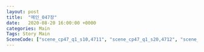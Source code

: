 ```yaml
---
layout: post
title:  "메인_047장"
date:   2020-08-20 16:00:00 +0000
categories: Main
Tags: Story Main
SceneCode: ["scene_cp47_q1_s10,4711", "scene_cp47_q1_s20,4712", "scene_cp47_q2_s10,4721", "scene_cp47_q2_s20,4722", "scene_cp47_q3_s20,4731", "scene_cp47_q4_s20,4741", "scene_cp47_q4_s30,4742"]
---
```

